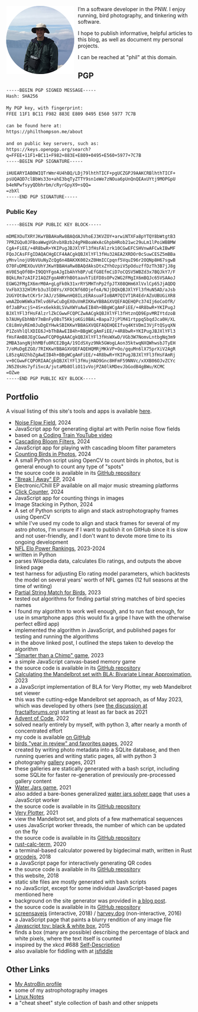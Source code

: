 
[//]: # (gen-title: About)

[//]: # (gen-keywords: blog, about, portfolio, author, contact, pgp, gpg)

[//]: # (gen-description: About — philthompson.me)

[//]: # (gen-meta-end)

<img style="float: left; padding-right: 10px" class="width-resp-25-40" src="../img/me.png" title="Me" alt="me" /> I’m a software developer in the PNW.  I enjoy running, bird photography, and tinkering with software.

I hope to publish informative, helpful articles to this blog, as well as document my personal projects.

I can be reached at "phil" at this domain.

PGP
---------

	-----BEGIN PGP SIGNED MESSAGE-----
	Hash: SHA256

	My PGP key, with fingerprint:
	FFEE 11F1 BC11 F982 883E E809 0495 E560 5977 7C7B

	can be found here at:
	https://philthompson.me/about

	and on public key servers, such as:
	https://keys.openpgp.org/search?q=FFEE+11F1+BC11+F982+883E+E809+0495+E560+5977+7C7B
	-----BEGIN PGP SIGNATURE-----

	iHUEARYIAB0WIQTrWmr4U4hBQ/LDj79lhthTICF+pgUCZGPJ9AAKCRBlhthTICF+
	psUQAQD7clBbWs33o+ahE3bqTyZTTY9sn1eWe7zNOua6pUnQnQEAxUYtj9MOPGpU
	b4eNPwfsyyQDbhrbm/cRyrGpyX9+sQQ=
	=zbXl
	-----END PGP SIGNATURE-----

### Public Key

	-----BEGIN PGP PUBLIC KEY BLOCK-----

	mDMEXOuTXRYJKwYBBAHaRw8BAQdAJVhoEJ3KVZOY+arwiNTXFa8pYTQY8bWtgtB3
	7PRZGQu0JFBoaWwgVGhvbXBzb24gPHBoaWxAcGhpbHRob21wc29uLm1lPoiWBBMW
	CgA+FiEE/+4R8bwR+YKIPugJBJXlYFl3fHsFAlzrk10CGwEFCSHVnwAFCwkIBwMF
	FQoJCAsFFgIDAQACHgECF4AACgkQBJXlYFl3fHu32AEA2XRDOr0cSuwCESZ5mBBa
	yMnvlnojU9bVUuNyZcQg6n4BAKXK002xZ0HmICCpqnf5VquI96r2OQNp8H67sgwB
	O70FuDMEXOuVUhYJKwYBBAHaRw8BAQdAksDtxZYhOzpiV5pOduzffDzTh3B7jJ8g
	mV0E5qOf0B+I9QQYFgoAJgIbAhYhBP/uEfG8EfmCiD7oCQSV5WBZd3x7BQJkY7/F
	BQkLRm7zAIF2IAQZFgoAHRYhBOtaavhTiEFD8sOPv2WG2FMgIX6mBQJc65VSAAoJ
	EGWG2FMgIX6mrM0A+gLgFk0k31xrRYSMHTnPp2fpJTX08QHm6XlVxlCp65JjAQDQ
	VxFbX332HlMrb3u3lD8Ys/XFOCNf60DjefeA/NJjDQkQBJXlYFl3fHuN5AD/aJsb
	2UGYOt8wtCKr5rJAJ/z5BHwnHQ8ILzERAsuaFIoBAM7QIVT1R4EdrAZoUBUGiXR8
	wmAZDoW6WkaTHlvd6FwCuDgEXOuVmRIKKwYBBAGXVQEFAQEHQPc374Ij6oCoOfR/
	0fJaBPxcjS+4S+x6ekk8LSVwXWYuAwEIB4h+BBgWCgAmFiEE/+4R8bwR+YKIPugJ
	BJXlYFl3fHsFAlzrlZkCGwwFCQPCZwAACgkQBJXlYFl3fHtznQD9EpvMRIYtdzoB
	b7AUHyEbhNbY7mBnFyOBsT5KkjoKGi0BAL+Bapa7JjPlM41rtppq5bqdJca0H/XL
	C8i8mVyREm0JuDgEYHwkSBIKKwYBBAGXVQEFAQEHQEIfvq4KtVDmI3VjFtQSyqXN
	P1ZoVhlQlXDIE6J+bThBAwEIB4h+BBgWCgAmFiEE/+4R8bwR+YKIPugJBJXlYFl3
	fHsFAmB8JEgCGwwFCQP0gAAACgkQBJXlYFl3fHsWXwD/VGb3W7NomvLntbgNq3m9
	2MBA3angNjhhMBfu0RCE2BgA/19IdSXyz9Nk5GWogLAon35ktwqNXQWhwsbJTyEH
	7/oMuDgEZGO/7RIKKwYBBAGXVQEFAQEHQMRjMKkVP+Oo/gquMn6lX75prXiV2AgR
	L85zqAU2hbZgAwEIB4h+BBgWCgAmFiEE/+4R8bwR+YKIPugJBJXlYFl3fHsFAmRj
	v+0CGwwFCQPORIAACgkQBJXlYFl3fHujHAD9Gnc8HFmF59NNVc/xXXB06OJvZCYc
	JN5Z0sHs7yfi5xcA/jutaMb8OliO11vVojPZA0lkMDevJbGodB4gBWu/KCMC
	=OZwe
	-----END PGP PUBLIC KEY BLOCK-----

Portfolio
---------

A visual listing of this site's tools and apps is available <a target="_blank" href="${SITE_ROOT_REL}/misc/">here</a>.

* <a target="_blank" href="${SITE_ROOT_REL}/misc/noise-flow-field/">Noise Flow Field</a>, 2024
 * JavaScript app for generating digital art with Perlin noise flow fields
 * based on <a target="_blank" href="https://www.youtube.com/watch?v=BjoM9oKOAKY">a Coding Train YouTube video</a>
* <a target="_blank" href="${SITE_ROOT_REL}/misc/cascading-bloom-filters/">Cascading Bloom Filters</a>, 2024
 * JavaScript app for playing with cascading bloom filter parameters
* <a target="_blank" href="${SITE_ROOT_REL}/2024/Counting-Birds-in-a-Photo.html">Counting Birds in Photos</a>, 2024
 * A small Python script using OpenCV to count birds in photos, but is general enough to count any type of "spots"
 * the source code is available in its <a target="_blank" href="https://github.com/philthompson/python-img-count">GitHub repository</a>
* <a target="_blank" href="${SITE_ROOT_REL}/2024/My-Electronic-Chill-Album-Break-Away.html">"Break | Away" EP</a>, 2024
 * Electronic/Chill EP available on all major music streaming platforms
* <a target="_blank" href="${SITE_ROOT_REL}/misc/click-counter/">Click Counter</a>, 2024
 * JavaScript app for counting things in images
* Image Stacking in Python, 2024
 * A set of Python scripts to align and stack astrophotography frames using OpenCV
 * while I've used my code to align and stack frames for several of my astro photos, I'm unsure if I want to publish it on GitHub since it is slow and not user-friendly, and I don't want to devote more time to its ongoing development
* <a target="_blank" href="${SITE_ROOT_REL}/nfl-elo/">NFL Elo Power Rankings</a>, 2023-2024
 * written in Python
 * parses Wikipedia data, calculates Elo ratings, and outputs the above linked page
 * test harness for adjusting Elo rating model parameters, which backtests the model on several years' worth of NFL games (12 full seasons at the time of writing)
* <a target="_blank" href="${SITE_ROOT_REL}/2023/Partial-String-Match-for-Birds.html">Partial String Match for Birds</a>, 2023
 * tested out algorithms for finding partial string matches of bird species names
 * I found my algorithm to work well enough, and to run fast enough, for use in smartphone apps (this would fix a gripe I have with the otherwise perfect eBird app)
 * implemented the algorithm in JavaScript, and published pages for testing and running the algorithms
 * in the above linked post, I outlined the steps taken to develop the algorithm
* <a target="_blank" href="${SITE_ROOT_REL}/misc/smarter-than-a-chimp/">"Smarter than a Chimp" game</a>, 2023
 * a simple JavaScript canvas-based memory game
 * the source code is available in its <a target="_blank" href="https://github.com/philthompson/smarter-than-chimp">GitHub repository</a>
* <a target="_blank" href="${SITE_ROOT_REL}/2023/Faster-Mandelbrot-Set-Rendering-with-BLA-Bivariate-Linear-Approximation.html">Calculating the Mandelbrot set with BLA: Bivariate Linear Approximation</a>, 2023
 * a JavaScript implementation of BLA for Very Plotter, my web Mandelbrot set viewer
 * this was the cutting-edge Mandelbrot set approach, as of May 2023, which was developed by others (see <a target="_blank" href="https://fractalforums.org/index.php?topic=4360.30">the discussion at fractalforums.org</a>) starting at least as far back as 2021
* <a target="_blank" href="${SITE_ROOT_REL}/2022/Advent-of-Code-2022.html">Advent of Code</a>, 2022
 * solved nearly entirely by myself, with python 3, after nearly a month of concentrated effort
 * my code is available <a target="_blank" href="https://github.com/philthompson/advent-of-code/tree/master/2022">on GitHub</a>
* <a target="_blank" href="${SITE_ROOT_REL}/2022/Birds-Favorites-Pages.html">birds "year in review" and favorites pages</a>, 2022
 * created by writing photo metadata into a SQLite database, and then running queries and writing static pages, all with python 3
* photography <a target="_blank" href="${SITE_ROOT_REL}/gallery">gallery</a> pages, 2021
 * these galleries are statically generated with a bash script, including some SQLite for faster re-generation of previously pre-processed gallery content
* <a target="_blank" href="${SITE_ROOT_REL}/jars/">Water Jars game</a>, 2021
 * also added a bare-bones generalized <a target="_blank" href="${SITE_ROOT_REL}/jars/solver.html">water jars solver page</a> that uses a JavaScript worker
 * the source code is available in its <a target="_blank" href="https://github.com/philthompson/water-jars">GitHub repository</a>
* <a target="_blank" href="${SITE_ROOT_REL}/very-plotter/">Very Plotter</a>, 2021
 * view the Mandelbrot set, and plots of a few mathematical sequences
 * uses JavaScript worker threads, the number of which can be updated on the fly
 * the source code is available in its <a target="_blank" href="https://github.com/philthompson/visualize-primes">GitHub repository</a>
* <a target="_blank" href="https://github.com/philthompson/rust-calc-term">rust-calc-term</a>, 2020
 * a terminal-based calculator powered by bigdecimal math, written in Rust
* <a target="_blank" href="${SITE_ROOT_REL}/qrcode.html">qrcodejs</a>, 2018
 * a JavaScript page for interactively generating QR codes
 * the source code is available in its <a target="_blank" href="https://github.com/philthompson/qrcodejs">GitHub repository</a>
* this website, 2018
 * static site files are mostly generated with bash scripts
 * no JavaScript, except for some individual JavaScript-based pages mentioned here
 * background on the site generator was provided in <a target="_blank" href="${SITE_ROOT_REL}/2018/Writing-A-Static-Site-Generator.html">a blog post</a>.
 * the source code is available in its <a target="_blank" href="https://github.com/philthompson/blog">GitHub repository</a>
* <a target="_blank" href="${SITE_ROOT_REL}/screensavejs/">screensavejs</a> (interactive, 2018) / <a target="_blank" href="https://harvey.dog">harvey.dog</a> (non-interactive, 2016)
 * a JavaScript page that paints a blurry rendition of any image file
* <a target="_blank" href="${SITE_ROOT_REL}/misc/black-and-white/">Javascript toy: black & white box</a>, 2015
 * finds a box (many are possible) describing the percentage of black and white pixels, where the text itself is counted
 * inspired by the xkcd #688 <a target="_blank" href="https://xkcd.com/688/">Self-Description</a>
 * also available for fiddling with at <a target="_blank" href="https://jsfiddle.net/b8w1coga/">jsfiddle</a>

Other Links
---------

* <a target="_blank" href="https://www.astrobin.com/users/ptdotme/">My AstroBin profile</a>
 * some of my astrophotography images
* <a target="_blank" href="../linux-notes.html">Linux Notes</a>
 * a "cheat sheet" style collection of bash and other snippets